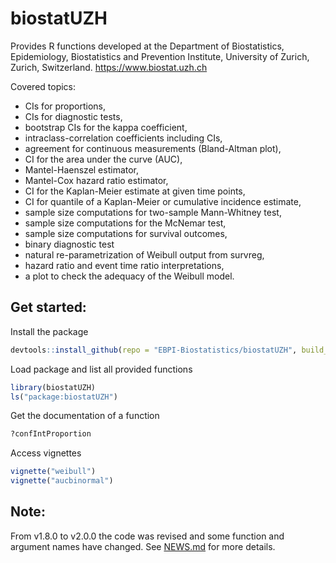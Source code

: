 # biostatUZH

Provides R functions developed at the Department of Biostatistics,
Epidemiology, Biostatistics and Prevention Institute,
University of Zurich, Zurich, Switzerland.
https://www.biostat.uzh.ch


Covered topics:
* CIs for proportions,
* CIs for diagnostic tests,
* bootstrap CIs for the kappa coefficient,
* intraclass-correlation coefficients including CIs,
* agreement for continuous measurements (Bland-Altman plot),
* CI for the area under the curve (AUC),
* Mantel-Haenszel estimator,
* Mantel-Cox hazard ratio estimator,
* CI for the Kaplan-Meier estimate at given time points,
* CI for quantile of a Kaplan-Meier or cumulative incidence estimate,
* sample size computations for two-sample Mann-Whitney test,
* sample size computations for the McNemar test,
* sample size computations for survival outcomes, 
* binary diagnostic test
* natural re-parametrization of Weibull output from survreg,
* hazard ratio and event time ratio interpretations,
* a plot to check the adequacy of the Weibull model.

## Get started:

Install the package
```r
devtools::install_github(repo = "EBPI-Biostatistics/biostatUZH", build_vignettes = TRUE)
```

Load package and list all provided functions
```r
library(biostatUZH)
ls("package:biostatUZH")
```

Get the documentation of a function
```r
?confIntProportion
```

Access vignettes
```r
vignette("weibull")
vignette("aucbinormal")
```

## Note:
From v1.8.0 to v2.0.0 the code was revised and some function
and argument names have changed.
See [NEWS.md](NEWS.md) for more details.
 
